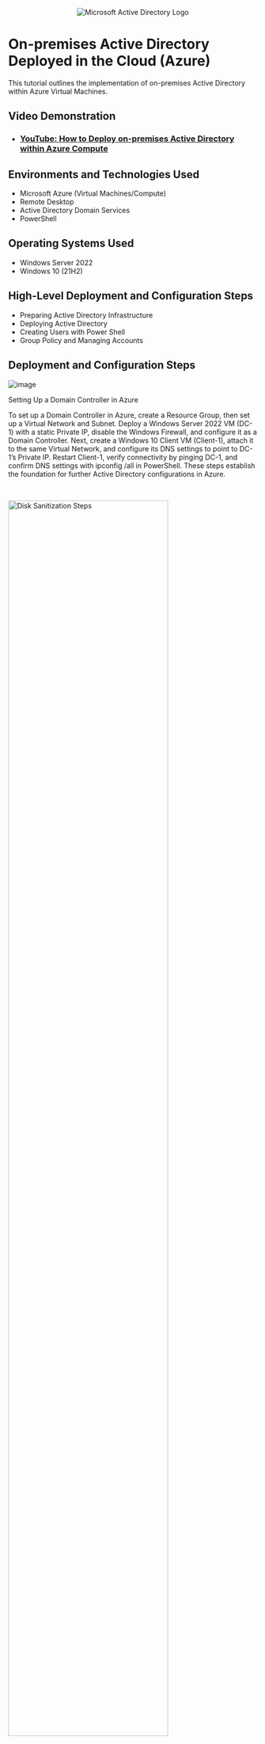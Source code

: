 <p align="center">
<img src="https://i.imgur.com/pU5A58S.png" alt="Microsoft Active Directory Logo"/>
</p>

<h1>On-premises Active Directory Deployed in the Cloud (Azure)</h1>
This tutorial outlines the implementation of on-premises Active Directory within Azure Virtual Machines.<br />


<h2>Video Demonstration</h2>

- ### [YouTube: How to Deploy on-premises Active Directory within Azure Compute](https://www.youtube.com)

<h2>Environments and Technologies Used</h2>

- Microsoft Azure (Virtual Machines/Compute)
- Remote Desktop
- Active Directory Domain Services
- PowerShell

<h2>Operating Systems Used </h2>

- Windows Server 2022
- Windows 10 (21H2)

<h2>High-Level Deployment and Configuration Steps</h2>

-  Preparing Active Directory Infrastructure
-  Deploying Active Directory
-  Creating Users with Power Shell
-  Group Policy and Managing Accounts

<h2>Deployment and Configuration Steps</h2>

![image](https://github.com/user-attachments/assets/ed823a33-e651-497e-822e-3b88b0594c04)

<p>
Setting Up a Domain Controller in Azure

To set up a Domain Controller in Azure, create a Resource Group, then set up a Virtual Network and Subnet. Deploy a Windows Server 2022 VM (DC-1) with a static Private IP, disable the Windows Firewall, and configure it as a Domain Controller. Next, create a Windows 10 Client VM (Client-1), attach it to the same Virtual Network, and configure its DNS settings to point to DC-1’s Private IP. Restart Client-1, verify connectivity by pinging DC-1, and confirm DNS settings with ipconfig /all in PowerShell. These steps establish the foundation for further Active Directory configurations in Azure.


</p>
<br />

<p>
<img src="https://i.imgur.com/DJmEXEB.png" height="80%" width="80%" alt="Disk Sanitization Steps"/>
</p>
<p>
Part 1: Setting Up Active Directory
Install Active Directory
Log into DC-1 and install Active Directory Domain Services.
Promote DC-1 to a Domain Controller, creating a new forest (e.g., mydomain.com).
Restart and log back in as mydomain.com\labuser.
Create a Domain Admin User
In Active Directory Users and Computers (ADUC), create the following OUs:
_EMPLOYEES
_ADMINS
Create a user Jane Doe (jane_admin / Cyberlab123!).
Add jane_admin to the Domain Admins security group.
Log out and back in as mydomain.com\jane_admin—this is now your admin account.
Join Client-1 to the Domain
Ensure Client-1’s DNS is set to DC-1’s Private IP.
Restart Client-1 from the Azure Portal.
Log into Client-1 as labuser and join it to the domain.
Verify Client-1 appears in ADUC, then move it to the _CLIENTS OU.
💡 Tip: Don’t delete the VMs after completing the lab. To save costs, stop them in Azure Portal.

Part 2: Configuring Remote Desktop & User Accounts
Enable Remote Desktop for Domain Users
Log into Client-1 as jane_admin.
Open System Properties → Remote Desktop → Allow domain users.
You can now log into Client-1 as a standard domain user.
Create Additional Users & Test Login
Log into DC-1 as jane_admin.
Open PowerShell_ISE as Administrator and run a script to create users.
Verify new users in ADUC under _EMPLOYEES.
Attempt to log into Client-1 with one of the newly created accounts.
</p>
<br />

<p>
<img src="https://i.imgur.com/DJmEXEB.png" height="80%" width="80%" alt="Disk Sanitization Steps"/>
</p>
<p>
Lorem ipsum dolor sit amet, consectetur adipiscing elit, sed do eiusmod tempor incididunt ut labore et dolore magna aliqua. Ut enim ad minim veniam, quis nostrud exercitation ullamco laboris nisi ut aliquip ex ea commodo consequat. Duis aute irure dolor in reprehenderit in voluptate velit esse cillum dolore eu fugiat nulla pariatur.
</p>
<br />
